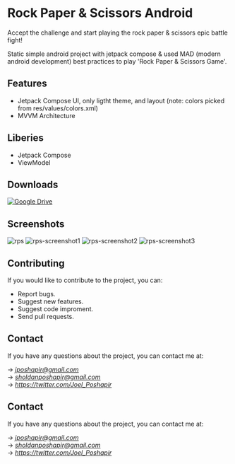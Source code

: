 
# Rock Paper & Scissors Android

Accept the challenge and start playing the rock paper & scissors epic battle fight!

Static simple android project with jetpack compose & used MAD (modern android development) best practices to play 'Rock Paper & Scissors Game'.


## Features
* Jetpack Compose UI, only ligtht theme, and layout
(note: colors picked from res/values/colors.xml)
* MVVM Architecture
## Liberies
* Jetpack Compose
* ViewModel
## Downloads
[![Google Drive](https://img.shields.io/badge/Google%20Drive-4285F4?style=for-the-badge&logo=googledrive&logoColor=white)](https://drive.google.com/uc?export=download&id=1mof1xx815MwVmohSa1CBX9KdMQr1h0IV)
## Screenshots

![rps](https://github.com/SholdanPro/rock-paper-scissors-kotlin/assets/141327727/129ebaa6-a8fd-4736-9d02-c3a1b60746f3)
![rps-screenshot1](https://github.com/SholdanPro/rock-paper-scissors-kotlin/assets/141327727/c65e9e16-d973-42e6-8dea-8d0e3b3ff693)
![rps-screenshot2](https://github.com/SholdanPro/rock-paper-scissors-kotlin/assets/141327727/ff7bdb14-225f-423a-8463-23f6bf3fc709)
![rps-screenshot3](https://github.com/SholdanPro/rock-paper-scissors-kotlin/assets/141327727/6c6b03f6-2ae7-485a-9290-ebce5596e5e7)



## Contributing

If you would like to contribute to the project,
you can:

* Report bugs.
* Suggest new features.
* Suggest code improment.
* Send pull requests.


## Contact

If you have any questions about the project,
you can contact me at:

-> *jposhapir@gmail.com*\
-> *sholdanposhapir@gmail.com*\
-> *https://twitter.com/Joel_Poshapir*
## Contact

If you have any questions about the project,
you can contact me at:

-> *jposhapir@gmail.com*\
-> *sholdanposhapir@gmail.com*\
-> *https://twitter.com/Joel_Poshapir*